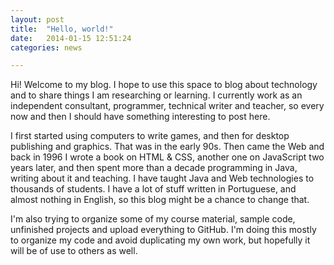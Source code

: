 ```yaml
---
layout: post
title:  "Hello, world!"
date:   2014-01-15 12:51:24
categories: news

---
```


Hi! Welcome to my blog. I hope to use this space to blog about technology and to share things I am researching or learning. I currently work as an independent consultant, programmer, technical writer and teacher, so every now and then I should have something interesting to post here.

I first started using computers to write games, and then for desktop publishing and graphics. That was in the early 90s. Then came the Web and back in 1996 I wrote a book on HTML & CSS, another one on JavaScript two years later, and then spent more than a decade programming in Java, writing about it and teaching. I have taught Java and Web technologies to thousands of students. I have a lot of stuff written in Portuguese, and almost nothing in English, so this blog might be a chance to change that.

I'm also trying to organize some of my course material, sample code, unfinished projects and upload everything to GitHub. I'm doing this mostly to organize my code and avoid duplicating my own work, but hopefully it will be of use to others as well.
